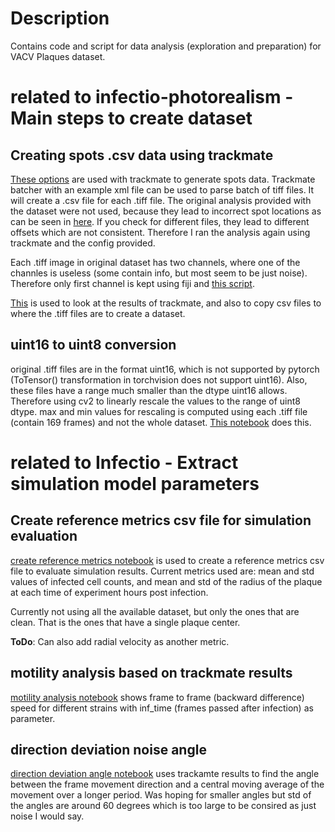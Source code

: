 # Description
Contains code and script for data analysis (exploration and preparation) for
VACV Plaques dataset.

# related to infectio-photorealism - Main steps to create dataset

## Creating spots .csv data using trackmate
[These options](./attachments/trackmate_configs.txt) are used with trackmate to
generate spots data. Trackmate batcher with an example xml file can be used to
parse batch of tiff files. It will create a .csv file for each .tiff file.
The original analysis provided with the dataset were not used, because they lead
to incorrect spot locations as can be seen in [here](./notebooks/0_read_spots_from_trackmate.ipynb).
If you check for different files, they lead to different offsets which are not
consistent. Therefore I ran the analysis again using trackmate and the config
provided.

Each .tiff image in original dataset has two channels, where one of the channles
is useless (some contain info, but most seem to be just noise). Therefore only
first channel is kept using fiji and [this script](./attachments/batch_first_channel.ijm).

[This](./notebooks/1_create_trackmate_spots_dataset.ipynb) is used to look at
the results of trackmate, and also to copy csv files to where the .tiff files are
to create a dataset.

## uint16 to uint8 conversion
original .tiff files are in the format uint16, which is not supported by pytorch
(ToTensor() transformation in torchvision does not support uint16).
Also, these files have a range much smaller than the dtype uint16 allows. Therefore
using cv2 to linearly rescale the values to the range of uint8 dtype. max and min
values for rescaling is computed using each .tiff file (contain 169 frames) and
not the whole dataset. [This notebook](./notebooks/2_plaque_u2tou1_and_statistics.ipynb) does this.

# related to Infectio - Extract simulation model parameters

## Create reference metrics csv file for simulation evaluation
[create reference metrics notebook](./notebooks/6_create_reference_metrics_csv_for_infectio.ipynb)
is used to create a reference metrics csv file to evaluate simulation results.
Current metrics used are: mean and std values of infected cell counts, and mean
and std of the radius of the plaque at each time of experiment hours post
infection.

Currently not using all the available dataset, but only the ones that are
clean. That is the ones that have a single plaque center.

**ToDo**: Can also add radial velocity as another metric.

## motility analysis based on trackmate results
[motility analysis notebook](./notebooks/3_motility_analysis_from_trackmate_results.ipynb)
shows frame to frame (backward difference) speed for different strains with 
inf_time (frames passed after infection) as parameter.

## direction deviation noise angle
[direction deviation angle notebook](./notebooks/4_direction_deviation_angle_from_trackmate.ipynb)
uses trackamte results to find the angle between the frame movement direction and
a central moving average of the movement over a longer period. Was hoping for smaller
angles but std of the angles are around 60 degrees which is too large to be consired
as just noise I would say.